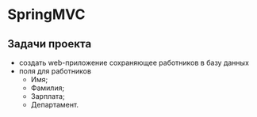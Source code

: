 # SpringMVC

## Задачи проекта
* создать web-приложение сохраняющее работников в базу данных
* поля для работников
    * Имя;
    * Фамилия;
    * Зарплата;
    * Департамент.

